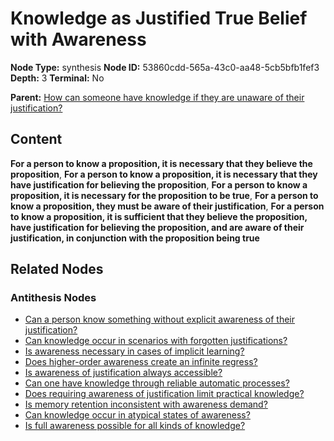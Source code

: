 # Knowledge as Justified True Belief with Awareness

**Node Type:** synthesis
**Node ID:** 53860cdd-565a-43c0-aa48-5cb5bfb1fef3
**Depth:** 3
**Terminal:** No

**Parent:** [How can someone have knowledge if they are unaware of their justification?](how-can-someone-have-knowledge-if-they-are-unaware-of-their-justification-antithesis-e1a39d49-a7d3-4b5f-bc85-b703ec856d1f.md)

## Content

**For a person to know a proposition, it is necessary that they believe the proposition**, **For a person to know a proposition, it is necessary that they have justification for believing the proposition**, **For a person to know a proposition, it is necessary for the proposition to be true**, **For a person to know a proposition, they must be aware of their justification**, **For a person to know a proposition, it is sufficient that they believe the proposition, have justification for believing the proposition, and are aware of their justification, in conjunction with the proposition being true**

## Related Nodes

### Antithesis Nodes

- [Can a person know something without explicit awareness of their justification?](can-a-person-know-something-without-explicit-awareness-of-their-justification-antithesis-02ed5657-a21d-42e6-ade6-2567f6a56782.md)
- [Can knowledge occur in scenarios with forgotten justifications?](can-knowledge-occur-in-scenarios-with-forgotten-justifications-antithesis-5650e268-c7a2-49fb-b9af-a917236d7ca0.md)
- [Is awareness necessary in cases of implicit learning?](is-awareness-necessary-in-cases-of-implicit-learning-antithesis-29cac549-2774-4ae4-9902-b914f7c96c19.md)
- [Does higher-order awareness create an infinite regress?](does-higher-order-awareness-create-an-infinite-regress-antithesis-6a7e758b-bce9-4c8b-9670-2c3fe2096dff.md)
- [Is awareness of justification always accessible?](is-awareness-of-justification-always-accessible-antithesis-b4e70aeb-eed2-4170-9ae3-02aab5af96c3.md)
- [Can one have knowledge through reliable automatic processes?](can-one-have-knowledge-through-reliable-automatic-processes-antithesis-a852fe35-7b15-49a0-99a5-a8dcef4d3290.md)
- [Does requiring awareness of justification limit practical knowledge?](does-requiring-awareness-of-justification-limit-practical-knowledge-antithesis-58844400-1bde-4130-8423-4653a43871b0.md)
- [Is memory retention inconsistent with awareness demand?](is-memory-retention-inconsistent-with-awareness-demand-antithesis-61d674f7-88a0-41c6-8b4a-f598c1c98c5a.md)
- [Can knowledge occur in atypical states of awareness?](can-knowledge-occur-in-atypical-states-of-awareness-antithesis-ce39e27f-e746-421a-9916-4d357290f419.md)
- [Is full awareness possible for all kinds of knowledge?](is-full-awareness-possible-for-all-kinds-of-knowledge-antithesis-f8af264b-c6ab-456c-9f7d-9dac093ce7f1.md)
